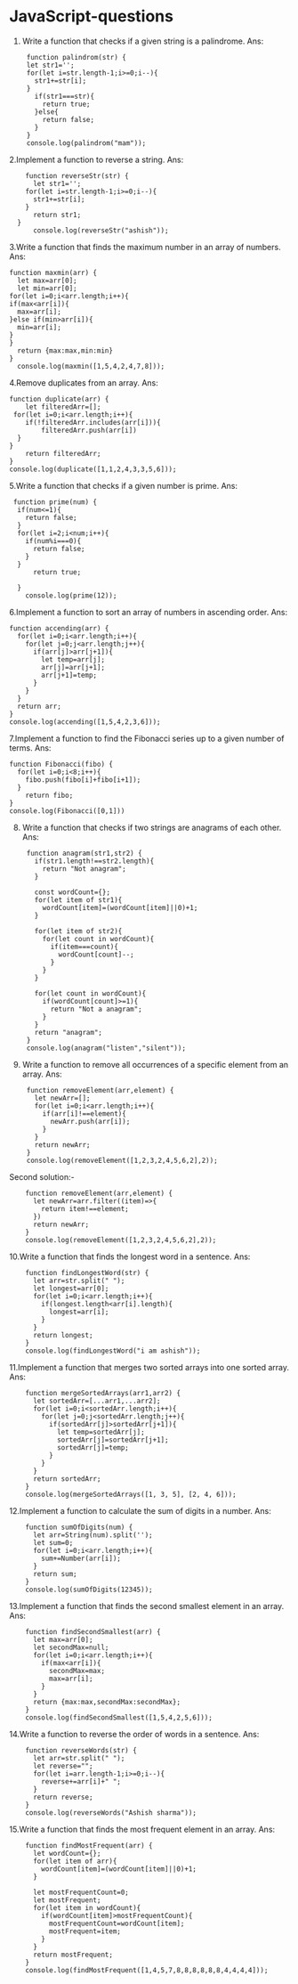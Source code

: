 # JavaScript-questions

1. Write a function that checks if a given string is a palindrome.
Ans:

        function palindrom(str) {
        let str1='';
        for(let i=str.length-1;i>=0;i--){
          str1+=str[i];
        }
          if(str1===str){
            return true;
          }else{
            return false;
          }
        }
        console.log(palindrom("mam"));
   
2.Implement a function to reverse a string.
Ans:

        function reverseStr(str) {
          let str1='';
        for(let i=str.length-1;i>=0;i--){
          str1+=str[i];
        }
          return str1;
      }
          console.log(reverseStr("ashish"));

3.Write a function that finds the maximum number in an array of numbers.
Ans:

    function maxmin(arr) {
      let max=arr[0];
      let min=arr[0];
    for(let i=0;i<arr.length;i++){
    if(max<arr[i]){
      max=arr[i];
    }else if(min>arr[i]){
      min=arr[i];
    }
    }
      return {max:max,min:min}
    }
      console.log(maxmin([1,5,4,2,4,7,8]));

4.Remove duplicates from an array.
Ans:

    function duplicate(arr) {
        let filteredArr=[];
     for(let i=0;i<arr.length;i++){
        if(!filteredArr.includes(arr[i])){
            filteredArr.push(arr[i])
      }
    }
        return filteredArr;
    }
    console.log(duplicate([1,1,2,4,3,3,5,6]));

5.Write a function that checks if a given number is prime.
Ans:

     function prime(num) {
      if(num<=1){
        return false;
      }
      for(let i=2;i<num;i++){
        if(num%i===0){
          return false;
        }
      }
          return true;
  
      }
        console.log(prime(12));

6.Implement a function to sort an array of numbers in ascending order.
Ans:

    function accending(arr) {
      for(let i=0;i<arr.length;i++){
        for(let j=0;j<arr.length;j++){
          if(arr[j]>arr[j+1]){
            let temp=arr[j];
            arr[j]=arr[j+1];
            arr[j+1]=temp;
          }
        }
      }
      return arr;
    }
    console.log(accending([1,5,4,2,3,6]));

7.Implement a function to find the Fibonacci series up to a given number of terms.
Ans:

    function Fibonacci(fibo) {
      for(let i=0;i<8;i++){
        fibo.push(fibo[i]+fibo[i+1]);
      }
        return fibo;
    }
    console.log(Fibonacci([0,1]))

8. Write a function that checks if two strings are anagrams of each other.
Ans:

        function anagram(str1,str2) {
          if(str1.length!==str2.length){
            return "Not anagram";
          }
  
          const wordCount={};
          for(let item of str1){
            wordCount[item]=(wordCount[item]||0)+1;
          }
  
          for(let item of str2){
            for(let count in wordCount){
              if(item===count){
                wordCount[count]--;
              }
            }
          }
  
          for(let count in wordCount){
            if(wordCount[count]>=1){
              return "Not a anagram";
            }
          }
          return "anagram";
        }
        console.log(anagram("listen","silent"));

9. Write a function to remove all occurrences of a specific element from an array.
Ans:

        function removeElement(arr,element) {
          let newArr=[];
          for(let i=0;i<arr.length;i++){
            if(arr[i]!==element){
              newArr.push(arr[i]);
            }
          }
          return newArr;
        }
        console.log(removeElement([1,2,3,2,4,5,6,2],2));

Second solution:-

        function removeElement(arr,element) {
          let newArr=arr.filter((item)=>{
            return item!==element;
          })
          return newArr;
        }
        console.log(removeElement([1,2,3,2,4,5,6,2],2));
        
10.Write a function that finds the longest word in a sentence.
Ans:

        function findLongestWord(str) {
          let arr=str.split(" ");
          let longest=arr[0];
          for(let i=0;i<arr.length;i++){
            if(longest.length<arr[i].length){
              longest=arr[i];
            }
          }
          return longest;
        }
        console.log(findLongestWord("i am ashish"));

11.Implement a function that merges two sorted arrays into one sorted array.
Ans:

        function mergeSortedArrays(arr1,arr2) {
          let sortedArr=[...arr1,...arr2];
          for(let i=0;i<sortedArr.length;i++){
            for(let j=0;j<sortedArr.length;j++){
              if(sortedArr[j]>sortedArr[j+1]){
                let temp=sortedArr[j];
                sortedArr[j]=sortedArr[j+1];
                sortedArr[j]=temp;
              }
            }
          }
          return sortedArr;
        }
        console.log(mergeSortedArrays([1, 3, 5], [2, 4, 6]));

12.Implement a function to calculate the sum of digits in a number.
Ans:

        function sumOfDigits(num) {
          let arr=String(num).split('');
          let sum=0;
          for(let i=0;i<arr.length;i++){
            sum+=Number(arr[i]);
          }
          return sum;
        }
        console.log(sumOfDigits(12345));

13.Implement a function that finds the second smallest element in an array.
Ans:

        function findSecondSmallest(arr) {
          let max=arr[0];
          let secondMax=null;
          for(let i=0;i<arr.length;i++){
            if(max<arr[i]){
              secondMax=max;
              max=arr[i];
            }
          }
          return {max:max,secondMax:secondMax};
        }
        console.log(findSecondSmallest([1,5,4,2,5,6]));

14.Write a function to reverse the order of words in a sentence.
Ans:

        function reverseWords(str) {
          let arr=str.split(" ");
          let reverse="";
          for(let i=arr.length-1;i>=0;i--){
            reverse+=arr[i]+" ";
          }
          return reverse;
        }
        console.log(reverseWords("Ashish sharma"));

15.Write a function that finds the most frequent element in an array.
Ans:

        function findMostFrequent(arr) {
          let wordCount={};
          for(let item of arr){
            wordCount[item]=(wordCount[item]||0)+1;
          }
  
          let mostFrequentCount=0;
          let mostFrequent;
          for(let item in wordCount){
            if(wordCount[item]>mostFrequentCount){
              mostFrequentCount=wordCount[item];
              mostFrequent=item;
            }
          }
          return mostFrequent;
        }
        console.log(findMostFrequent([1,4,5,7,8,8,8,8,8,8,4,4,4,4]));
